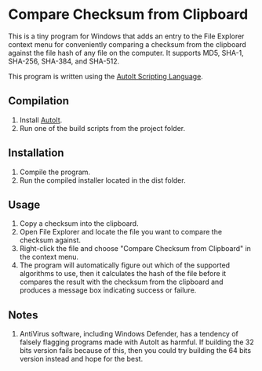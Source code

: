 # Compare Checksum from Clipboard

This is a tiny program for Windows that adds an entry to the File Explorer context menu for conveniently comparing a checksum from the clipboard against the file hash of any file on the computer. It supports MD5, SHA-1, SHA-256, SHA-384, and SHA-512.

This program is written using the [AutoIt Scripting Language](https://www.autoitscript.com/).

## Compilation

1. Install [AutoIt](https://www.autoitscript.com/).
2. Run one of the build scripts from the project folder.

## Installation

1. Compile the program.
2. Run the compiled installer located in the dist folder.

## Usage

1. Copy a checksum into the clipboard.
2. Open File Explorer and locate the file you want to compare the checksum against.
3. Right-click the file and choose "Compare Checksum from Clipboard" in the context menu.
4. The program will automatically figure out which of the supported algorithms to use, then it calculates the hash of the file before it compares the result with the checksum from the clipboard and produces a message box indicating success or failure.

## Notes

1. AntiVirus software, including Windows Defender, has a tendency of falsely flagging programs made with AutoIt as harmful. If building the 32 bits version fails because of this, then you could try building the 64 bits version instead and hope for the best.
